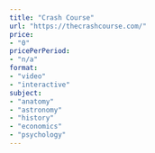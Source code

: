 ```yaml
---
title: "Crash Course"
url: "https://thecrashcourse.com/"
price: 
- "0"
pricePerPeriod: 
- "n/a"
format: 
- "video"
- "interactive"
subject: 
- "anatomy"
- "astronomy"
- "history"
- "economics"
- "psychology"
---
```

